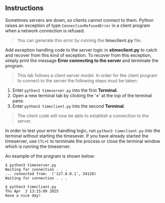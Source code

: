 <!-- manual -->

## Instructions

Sometimes servers are down, so clients cannot connect to them. Python raises an exception of type `ConnectionRefusedError` in a client program when a network connection is refused.

> You can generate this error by running the **timeclient.py** file.

Add exception handling code to the server logic in **stimeclient.py** to catch and recover from this kind of exception. To recover from this exception, simply print the message **Error connecting to the server** and terminate the program.

> This lab follows a client server model. In order for the client program to connect to the server the following steps must be taken:

1. Enter `python3 timeserver.py` into the first **Terminal**.
2. Open a new terminal tab by clicking the '**+**' at the top of the terminal pane.
3. Enter `python3 timeclient.py` into the second **Terminal**.

> The client code will now be able to establish a connection to the server.

In order to test your error handling logic, run `python3 timeclient.py` into the terminal without starting the timesever. If you have already started the timeserver, use `CTL+C` to terminate the process or close the terminal window which is running the timeserver.

An example of the program is shown below:

```
$ python3 timeserver.py
Waiting for connection . . .
... connected from:  ('127.0.0.1', 34128)
Waiting for connection . . .

$ python3 timeclient.py
Thu Apr  3 13:15:09 2025
Have a nice day!
```
